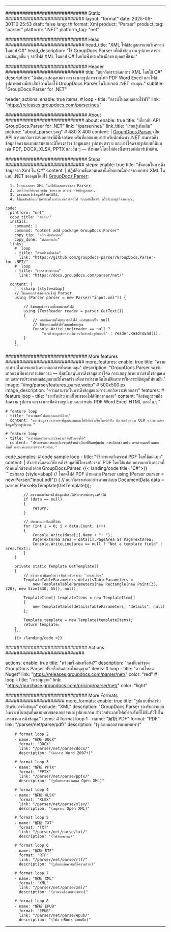 


---
############################# Static ############################
layout: "format"
date:  2025-06-30T10:25:53
draft: false
lang: th
format: Xml
product: "Parser"
product_tag: "parser"
platform: ".NET"
platform_tag: "net"

############################# Head ############################
head_title: "XML ไฟล์ข้อมูลการแยกวิเคราะห์ในแอป C#"
head_description: "ใช้ GroupDocs.Parser เพื่อดึงข้อความ รูปภาพ ตาราง และข้อมูลอื่น ๆ จากไฟล์ XML ในแอป C# โดยไม่พึ่งพาเครื่องมือของบุคคลที่สาม."

############################# Header ############################
title: "แยกวิเคราะห์เอกสาร XML โดยใช้ C#" 
description: "ดึงข้อมูล ข้อมูลเมตา ตาราง และรูปภาพจากไฟล์ PDF Word Excel และไฟล์รูปภาพอย่างมีประสิทธิภาพโดยใช้ GroupDocs.Parser ในโปรเจกต์ .NET ของคุณ."
subtitle: "GroupDocs.Parser for .NET" 

header_actions:
  enable: true
  items:
    #  loop
    - title: "ดาวน์โหลดทดลองใช้ฟรี"
      link: "https://releases.groupdocs.com/parser/net/"
      
############################# About ############################
about:
    enable: true
    title: "เกี่ยวกับ API GroupDocs.Parser for .NET"
    link: "/parser/net/"
    link_title: "เรียนรู้เพิ่มเติม"
    picture: "about_parser.svg" # 480 X 400
    content: |
       [GroupDocs.Parser](/parser/net/) เป็น API การแยกวิเคราะห์เอกสารที่มีฟีเจอร์ครบครันที่ออกแบบมาสำหรับนักพัฒนา .NET สามารถดึงข้อมูลข้อความแบบธรรมดาและมีโครงสร้าง ข้อมูลเมตา รูปภาพ ตาราง และบาร์โค้ดจากรูปแบบที่นิยม เช่น PDF, DOCX, XLSX, PPTX และอื่น ๆ — ทั้งหมดนี้โดยไม่ต้องพึ่งพาซอฟต์แวร์เพิ่มเติม.

############################# Steps ############################
steps:
    enable: true
    title: "ขั้นตอนในการดึงข้อมูลจาก Xml ใน C#"
    content: |
      ปฏิบัติตามขั้นตอนเหล่านี้เพื่อแยกเนื้อหาจากเอกสาร XML ในแอป .NET ของคุณโดยใช้ [GroupDocs.Parser](/parser/net/):
      
      1. โหลดเอกสาร XML โดยใช้อินสแตนซ์ของ Parser.
      2. ดึงเนื้อหาที่ต้องการเช่น ข้อความ ตาราง หรือข้อมูลเมตา.
      3. ตรวจสอบว่าข้อมูลที่ดึงมาใช้ได้.
      4. ใช้ผลลัพธ์ที่แยกวิเคราะห์ในกระบวนการต่อไป ระบบอัตโนมัติ หรือระบบธุรกิจของคุณ.
   
    code:
      platform: "net"
      copy_title: "คัดลอก"
      install:
        command: |
        command: "dotnet add package GroupDocs.Parser"
        copy_tip: "คลิกเพื่อคัดลอก"
        copy_done: "คัดลอกแล้ว"
      links:
        #  loop
        - title: "ตัวอย่างเพิ่มเติม"
          link: "https://github.com/groupdocs-parser/GroupDocs.Parser-for-.NET/"
        #  loop
        - title: "เอกสารประกอบ"
          link: "https://docs.groupdocs.com/parser/net/"
          
      content: |
        ```csharp {style=abap}
        // โหลดเอกสารของคุณเข้าสู่ Parser
        using (Parser parser = new Parser("input.xml")) {

            // ดึงข้อมูลข้อความทั้งหมดจากไฟล์
            using (TextReader reader = parser.GetText()) 
            {
                // หากข้อความไม่สามารถดึงได้ ผลลัพธ์จะเป็น null
                // ใช้ข้อความที่ดึงได้ในแอปของคุณ
                Console.WriteLine(reader == null ? 
                    "การดึงข้อมูลข้อความไม่รองรับสำหรับรูปแบบนี้" : reader.ReadToEnd());
            }
        }
        ```  

############################# More features ############################
more_features:
  enable: true
  title: "ความสามารถในการแยกวิเคราะห์เอกสารที่ครอบคลุม"
  description: "GroupDocs.Parser รองรับมากกว่าเพียงการอ่านข้อความ — ยังสนับสนุนการดึงข้อมูลบาร์โค้ด การแยกรูปภาพ การเข้าถึงข้อมูลเมตา และการประมวลผลข้อมูลแบบมีโครงสร้างเพื่อการทำงานอัตโนมัติและการวิเคราะห์ข้อมูลที่ทันสมัย."
  image: "/img/parser/features_parse.webp" # 500x500 px
  image_description: "ความสามารถในการดึงข้อมูลและการแยกวิเคราะห์เอกสาร"
  features:
    # feature loop
    - title: "รองรับประเภทเนื้อหาของไฟล์ที่หลากหลาย"
      content: "ดึงข้อมูลรวมถึงข้อความ รูปภาพ ตาราง และฟิลด์จากรูปแบบเอกสารเช่น PDF Word Excel HTML และอื่น ๆ."

    # feature loop
    - title: "ทำงานกับไฟล์สแกนและดิจิทัล"
      content: "แยกข้อมูลจากเอกสารที่ถูกสแกนและไฟล์ที่สร้างขึ้นโดยดิจิทัล มีการสนับสนุน OCR และการแยกข้อมูลที่รู้จักรูปแบบ."

    # feature loop
    - title: "พารามิเตอร์การแยกวิเคราะห์ที่ปรับแต่งได้"
      content: "ปรับตรรกะการแยกวิเคราะห์ด้วยตัวเลือกที่ยืดหยุ่นเช่น การเลือกช่วงหน้า การกำหนดเป้าหมายพื้นที่ และแม่แบบการตรวจจับฟิลด์."
      
  code_samples:
    # code sample loop
    - title: "วิธีการแยกวิเคราะห์ PDF โดยใช้แม่แบบ"
      content: |
        ตัวอย่างนี้แสดงวิธีการดึงข้อมูลที่มีโครงสร้างจาก PDF โดยใช้แม่แบบการแยกวิเคราะห์ที่กำหนดไว้ล่วงหน้าด้วย GroupDocs.Parser.
        {{< landing/code title="C#">}}
        ```csharp {style=abap}
        //  โหลดไฟล์ PDF ด้วยคลาส Parser
        using (Parser parser = new Parser("input.pdf"))
        {
            // แยกวิเคราะห์เอกสารตามแม่แบบ
            DocumentData data = parser.ParseByTemplate(GetTemplate());

            // ตรวจสอบว่าการดึงข้อมูลฟอร์มได้รับการสนับสนุนหรือไม่
            if (data == null)
            {
                return;
            }

            // ประมวลผลฟิลด์ที่ได้รับ
            for (int i = 0; i < data.Count; i++)
            {
                Console.Write(data[i].Name + ": ");
                PageTextArea area = data[i].PageArea as PageTextArea;
                Console.WriteLine(area == null ? "Not a template field" : area.Text);
            }
        }

        private static Template GetTemplate()
        {
            // สร้างพารามิเตอร์ตรวจจับสำหรับตาราง 'รายละเอียด'
            TemplateTableParameters detailsTableParameters = 
                new TemplateTableParameters(new Rectangle(new Point(35, 320), new Size(530, 55)), null);

            TemplateItem[] templateItems = new TemplateItem[]
            {
                new TemplateTable(detailsTableParameters, "details", null)
            };

            Template template = new Template(templateItems);
            return template;
        }
        ```
        {{< /landing/code >}}


############################# Actions ############################

actions:
  enable: true
  title: "พร้อมเริ่มต้นหรือยัง?"
  description: "ลองฟีเจอร์ของ GroupDocs.Parser ฟรี หรือติดต่อขอใบอนุญาต"
  items:
    #  loop
    - title: "ดาวน์โหลด Nuget"
      link: "https://releases.groupdocs.com/parser/net/"
      color: "red"
        #  loop
    - title: "การอนุญาต"
      link: "https://purchase.groupdocs.com/pricing/parser/net/"
      color: "light"


############################# More Formats #####################
more_formats:
    enable: true
    title: "รูปแบบที่รองรับสำหรับการดึงข้อมูล"
    exclude: "XML"
    description: "GroupDocs.Parser รองรับการแยกวิเคราะห์ในกลุ่มที่หลากหลายของเอกสารและรูปแบบภาพ สำรวจประเภทไฟล์ที่รองรับที่ใช้กันทั่วไปในกระบวนการดึงข้อมูล."
    items: 
        # format loop 1
        - name: "解析 PDF"
          format: "PDF"
          link: "/parser/net/parse/pdf/"
          description: "(รูปแบบเอกสารแบบพกพา)"
          
        # format loop 2
        - name: "解析 DOCX"
          format: "DOCX"
          link: "/parser/net/parse/docx/"
          description: "(เอกสาร Word 2007+)"
          
        # format loop 3
        - name: "解析 PPTX"
          format: "PPTX"
          link: "/parser/net/parse/pptx/"
          description: "(รูปแบบการนำเสนอ Open XML)"
          
        # format loop 4
        - name: "解析 XLSX"
          format: "XLSX"
          link: "/parser/net/parse/xlsx/"
          description: "(สมุดงาน Open XML)"
          
        # format loop 5
        - name: "解析 TXT"
          format: "TXT"
          link: "/parser/net/parse/txt/"
          description: "(ไฟล์ข้อความ)"
          
        # format loop 6
        - name: "解析 RTF"
          format: "RTF"
          link: "/parser/net/parse/rtf/"
          description: "(รูปแบบข้อความที่มีความรวย)"
          
        # format loop 7
        - name: "解析 XML"
          format: "XML"
          link: "/parser/net/parse/xml/"
          description: "(ภาษาเครื่องหมายขยาย)"
          
        # format loop 8
        - name: "解析 EPUB"
          format: "EPUB"
          link: "/parser/net/parse/epub/"
          description: "(ไฟล์ eBook แบบเปิด)"
         
          

---
